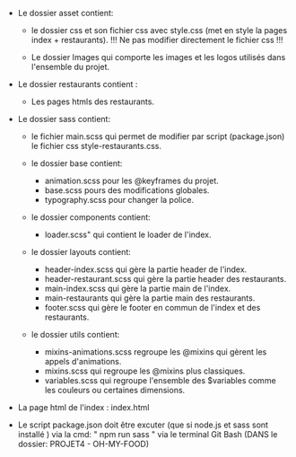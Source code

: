- Le dossier asset contient:

  - le dossier css et son fichier css avec style.css (met en style la pages index + restaurants).
    !!! Ne pas modifier directement le fichier css !!!

  - Le dossier Images qui comporte les images et les logos utilisés dans l'ensemble du projet.

- Le dossier restaurants contient :

  - Les pages htmls des restaurants.

- Le dossier sass contient:

  - le fichier main.scss qui permet de modifier par script (package.json) le fichier css style-restaurants.css.

  - le dossier base contient:
    - animation.scss pour les @keyframes du projet.
    - base.scss pours des modifications globales.
    - typography.scss pour changer la police.
  - le dossier components contient:
    - loader.scss" qui contient le loader de l'index.
  - le dossier layouts contient:
    - header-index.scss qui gère la partie header de l'index.
    - header-restaurant.scss qui gère la partie header des restaurants.
    - main-index.scss qui gère la partie main de l'index.
    - main-restaurants qui gère la partie main des restaurants.
    - footer.scss qui gère le footer en commun de l'index et des restaurants.
  - le dossier utils contient:
    - mixins-animations.scss regroupe les @mixins qui gèrent les appels d'animations.
    - mixins.scss qui regroupe les @mixins plus classiques.
    - variables.scss qui regroupe l'ensemble des $variables comme les couleurs ou certaines dimensions.

- La page html de l'index : index.html

- Le script package.json doit être excuter (que si node.js et sass sont installé ) via la cmd:
  " npm run sass "
  via le terminal Git Bash (DANS le dossier: PROJET4 - OH-MY-FOOD)
